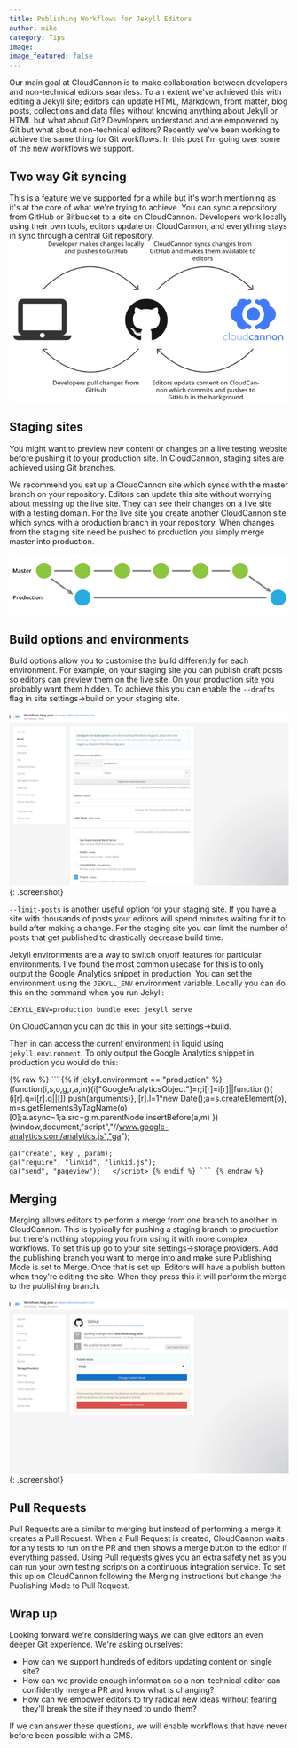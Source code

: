 ```yaml
---
title: Publishing Workflows for Jekyll Editors
author: mike
category: Tips
image:
image_featured: false
---
```



Our main goal at CloudCannon is to make collaboration between developers and non-technical editors seamless. To an extent we've achieved this with editing a Jekyll site; editors can update HTML, Markdown, front matter, blog posts, collections and data files without knowing anything about Jekyll or HTML but what about Git? Developers understand and are empowered by Git but what about non-technical editors? Recently we've been working to achieve the same thing for Git workflows. In this post I'm going over some of the new workflows we support.

## Two way Git syncing

This is a feature we've supported for a while but it's worth mentioning as it's at the core of what we're trying to achieve. You can sync a repository from GitHub or Bitbucket to a site on CloudCannon. Developers work locally using their own tools, editors update on CloudCannon, and everything stays in sync through a central Git repository. ![two way Git syncing](/images/blog/git-workflows/2-way-syncing.svg)

## Staging sites

You might want to preview new content or changes on a live testing website before pushing it to your production site. In CloudCannon, staging sites are achieved using Git branches.

We recommend you set up a CloudCannon site which syncs with the master branch on your repository. Editors can update this site without worrying about messing up the live site. They can see their changes on a live site with a testing domain. For the live site you create another CloudCannon site which syncs with a production branch in your repository. When changes from the staging site need be pushed to production you simply merge master into production.

![two way Git syncing](/images/blog/git-workflows/staging-sites.svg)

## Build options and environments

Build options allow you to customise the build differently for each environment. For example, on your staging site you can publish draft posts so editors can preview them on the live site. On your production site you probably want them hidden. To achieve this you can enable the `--drafts` flag in site settings-&gt;build on your staging site.

![build settings](/images/blog/git-workflows/build-settings.png){: .screenshot}

`--limit-posts` is another useful option for your staging site. If you have a site with thousands of posts your editors will spend minutes waiting for it to build after making a change. For the staging site you can limit the number of posts that get published to drastically decrease build time.

Jekyll environments are a way to switch on/off features for particular environments. I've found the most common usecase for this is to only output the Google Analytics snippet in production. You can set the environment using the `JEKYLL_ENV` environment variable. Locally you can do this on the command when you run Jekyll:

```
JEKYLL_ENV=production bundle exec jekyll serve
```

On CloudCannon you can do this in your site settings-&gt;build.

Then in can access the current environment in liquid using `jekyll.environment`. To only output the Google Analytics snippet in production you would do this:

{% raw %} ``` {% if jekyll.environment == "production" %} (function(i,s,o,g,r,a,m){i["GoogleAnalyticsObject"]=r;i[r]=i[r]||function(){ (i[r].q=i[r].q||[]).push(arguments)},i[r].l=1\*new Date();a=s.createElement(o), m=s.getElementsByTagName(o)[0];a.async=1;a.src=g;m.parentNode.insertBefore(a,m) })(window,document,"script","//www.google-analytics.com/analytics.js","ga");

```
ga("create", key , param);
ga("require", "linkid", "linkid.js");
ga("send", "pageview");   </script> {% endif %} ``` {% endraw %}
```

## Merging

Merging allows editors to perform a merge from one branch to another in CloudCannon. This is typically for pushing a staging branch to production but there's nothing stopping you from using it with more complex workflows. To set this up go to your site settings-&gt;storage providers. Add the publishing branch you want to merge into and make sure Publishing Mode is set to Merge. Once that is set up, Editors will have a publish button when they're editing the site. When they press this it will perform the merge to the publishing branch.

![merge](/images/blog/git-workflows/merge.png){: .screenshot}

## Pull Requests

Pull Requests are a similar to merging but instead of performing a merge it creates a Pull Request. When a Pull Request is created, CloudCannon waits for any tests to run on the PR and then shows a merge button to the editor if everything passed. Using Pull requests gives you an extra safety net as you can run your own testing scripts on a continuous integration service. To set this up on CloudCannon following the Merging instructions but change the Publishing Mode to Pull Request.

## Wrap up

Looking forward we're considering ways we can give editors an even deeper Git experience. We're asking ourselves:

* How can we support hundreds of editors updating content on single site?
* How can we provide enough information so a non-technical editor can confidently merge a PR and know what is changing?
* How can we empower editors to try radical new ideas without fearing they'll break the site if they need to undo them?

If we can answer these questions, we will enable workflows that have never before been possible with a CMS.